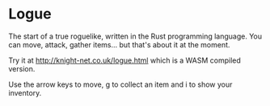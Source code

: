 # Logue

The start of a true roguelike, written in the Rust programming language.  You can move, attack, gather items... but that's about it at the moment.

Try it at http://knight-net.co.uk/logue.html which is a WASM compiled version.

Use the arrow keys to move, g to collect an item and i to show your inventory.
